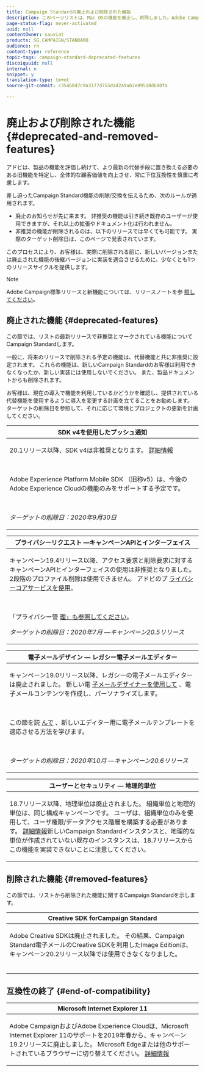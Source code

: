 ```yaml
---
title: Campaign Standardの廃止および削除された機能
description: このページリストは、Mac OSの機能を廃止し、削除しました。Adobe Campaign標準の機能は
page-status-flag: never-activated
uuid: null
contentOwner: sauviat
products: SG_CAMPAIGN/STANDARD
audience: rn
content-type: reference
topic-tags: campaign-standard-deprecated-features
discoiquuid: null
internal: n
snippet: y
translation-type: tm+mt
source-git-commit: c35468d7c9a3177d755dad2a9ab2e09510d680fa

---
```



# 廃止および削除された機能 {#deprecated-and-removed-features}

アドビは、製品の機能を評価し続けて、より最新の代替手段に置き換える必要のある旧機能を特定し、全体的な顧客価値を向上させ、常に下位互換性を慎重に考慮します。

差し迫ったCampaign Standard機能の削除/交換を伝えるため、次のルールが適用されます。

* 廃止のお知らせが先に来ます。 非推奨の機能は引き続き既存のユーザーが使用できますが、それ以上の拡張やドキュメント化は行われません。
* 非推奨の機能が削除されるのは、以下のリリースでは早くても可能です。 実際のターゲット削除日は、このページで発表されています。

このプロセスにより、お客様は、実際に削除される前に、新しいバージョンまたは廃止された機能の後継バージョンに実装を適合させるために、少なくとも1つのリリースサイクルを提供します。

>[!NOTE]
>Adobe Campaign標準リリースと新機能については、リリースノートを参 [照してください](../../rn/using/release-notes.md)。


## 廃止された機能 {#deprecated-features}

この節では、リストの最新リリースで非推奨とマークされている機能についてCampaign Standardします。

一般に、将来のリリースで削除される予定の機能は、代替機能と共に非推奨に設定されます。 これらの機能は、新しいCampaign Standardのお客様は利用できなくなったか、新しい実装には使用しないでください。 また、製品ドキュメントからも削除されます。

お客様は、現在の導入で機能を利用しているかどうかを確認し、提供されている代替機能を使用するように導入を変更する計画を立てることをお勧めします。 ターゲットの削除日を参照して、それに応じて環境とプロジェクトの更新を計画してください。

<table> 
 <thead> 
  <tr> 
   <th> <strong>SDK v4を使用したプッシュ通知</strong><br /> </th> 
  </tr> 
 </thead> 
 <tbody> 
  <tr> 
   <td> <p> 20.1リリース以降、SDK v4は非推奨となります。 <a href="https://aep-sdks.gitbook.io/docs/version-4-sdk-end-of-support-faq">詳細情報</a></p><br/>
   <p>Adobe Experience Platform Mobile SDK <a href="https://aep-sdks.gitbook.io/docs/"></a> （旧称v5）は、今後のAdobe Experience Cloudの機能のみをサポートする予定です。</p></br>
     <p>
     <em>ターゲットの削除日：2020年9月30日</em></p>
     </td> 
  </tr> 
 </tbody> 
</table>
<table> 
 <thead> 
  <tr> 
   <th> <strong>プライバシーリクエスト —キャンペーンAPIとインターフェイス</strong><br /> </th> 
  </tr> 
 </thead> 
 <tbody> 
  <tr> 
   <td> <p>キャンペーン19.4リリース以降、アクセス要求と削除要求に対するキャンペーンAPIとインターフェイスの使用は非推奨となりました。 2段階のプロファイル削除は使用できません。 アドビのプ <a href="https://www.adobe.io/apis/experiencecloud/gdpr.html">ライバシーコアサービスを使用</a>。</p></br>
   <p>「プライバシー管 <a href="https://helpx.adobe.com/campaign/kb/acs-privacy.html">理」も参照してください</a>。</p>
  <p> 
  <em>ターゲットの削除日：2020年7月 —キャンペーン20.5リリース </em></p>
   </td> 
  </tr> 
 </tbody> 
</table>

<table> 
 <thead> 
  <tr> 
   <th> <strong>電子メールデザイン — レガシー電子メールエディター</strong><br /> </th> 
  </tr> 
 </thead> 
 <tbody> 
  <tr> 
   <td> <p>キャンペーン19.0リリース以降、レガシーの電子メールエディターは廃止されました。 新しい電 <a href="https://docs.adobe.com/content/help/en/campaign-standard/using/designing-content/designing-content-in-adobe-campaign.html">子メールデザイナーを使用して</a> 、電子メールコンテンツを作成し、パーソナライズします。 </p></br>
   <p>この節を読 <a href="https://docs.adobe.com/content/help/en/campaign-standard/using/designing-content/building-email-content/using-existing-content.html">んで</a> 、新しいエディター用に電子メールテンプレートを適応させる方法を学びます。</p></br>
  <p> 
  <em>ターゲットの削除日：2020年10月 —キャンペーン20.6リリース </em></p>
   </td> 
  </tr> 
 </tbody> 
</table>

<table> 
 <thead> 
  <tr> 
   <th> <strong>ユーザーとセキュリティ — 地理的単位</strong><br /> </th> 
  </tr> 
 </thead> 
 <tbody> 
  <tr> 
   <td> <p>18.7リリース以降、地理単位は廃止されました。 組織単位と地理的単位は、同じ構成キャンペーンです。 ユーザは、組織単位のみを使用して、ユーザ権限/データアクセス階層を構築する必要があります。 <a href="https://helpx.adobe.com/campaign/standard/administration/using/organizational-units.html">詳細情報</a>新しいCampaign Standardインスタンスと、地理的な単位が作成されていない既存のインスタンスは、18.7リリースからこの機能を実装できないことに注意してください。</p>
   </td> 
  </tr> 
 </tbody> 
</table>

## 削除された機能 {#removed-features}

この節では、リストから削除された機能に関するCampaign Standardを示します。

<table> 
 <thead> 
  <tr> 
   <th> <strong>Creative SDK forCampaign Standard</strong><br /> </th> 
  </tr> 
 </thead> 
 <tbody> 
  <tr> 
   <td> <p>Adobe Creative SDKは廃止されました。 その結果、Campaign Standard電子メールのCreative SDKを利用したImage Editionは、キャンペーン20.2リリース以降では使用できなくなりました。</p></br>
   </td> 
  </tr> 
 </tbody> 
</table>

## 互換性の終了 {#end-of-compatibility}

<table> 
 <thead> 
  <tr> 
   <th> <strong>Microsoft Internet Explorer 11</strong><br /> </th> 
  </tr> 
 </thead> 
 <tbody> 
  <tr> 
   <td> <p>Adobe CampaignおよびAdobe Experience Cloudは、Microsoft Internet Explorer 11のサポートを2019年春から、キャンペーン19.2リリースに廃止しました。 Microsoft Edgeまたは他のサポートされているブラウザーに切り替えてください。 <a href="https://docs.adobe.com/content/help/en/campaign-standard/using/getting-started/discovering-the-interface/compatible-browsers.html">詳細情報</a></p>
   </td> 
  </tr> 
 </tbody> 
</table>

